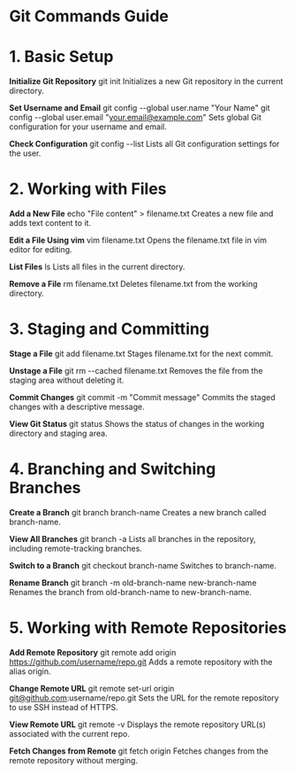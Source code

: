 # Git Commands Guide
# 1. Basic Setup

**Initialize Git Repository**
git init
Initializes a new Git repository in the current directory.

**Set Username and Email**
git config --global user.name "Your Name"
git config --global user.email "your.email@example.com"
Sets global Git configuration for your username and email.

**Check Configuration**
git config --list
Lists all Git configuration settings for the user.

# 2. Working with Files

**Add a New File**
echo "File content" > filename.txt
Creates a new file and adds text content to it.

**Edit a File Using vim**
vim filename.txt
Opens the filename.txt file in vim editor for editing.

**List Files**
ls
Lists all files in the current directory.

**Remove a File**
rm filename.txt
Deletes filename.txt from the working directory.

# 3. Staging and Committing

**Stage a File**
git add filename.txt
Stages filename.txt for the next commit.

**Unstage a File**
git rm --cached filename.txt
Removes the file from the staging area without deleting it.

**Commit Changes**
git commit -m "Commit message"
Commits the staged changes with a descriptive message.

**View Git Status**
git status
Shows the status of changes in the working directory and staging area.

# 4. Branching and Switching Branches

**Create a Branch**
git branch branch-name
Creates a new branch called branch-name.

**View All Branches**
git branch -a
Lists all branches in the repository, including remote-tracking branches.

**Switch to a Branch**
git checkout branch-name
Switches to branch-name.

**Rename Branch**
git branch -m old-branch-name new-branch-name
Renames the branch from old-branch-name to new-branch-name.

# 5. Working with Remote Repositories

**Add Remote Repository**
git remote add origin https://github.com/username/repo.git
Adds a remote repository with the alias origin.

**Change Remote URL**
git remote set-url origin git@github.com:username/repo.git
Sets the URL for the remote repository to use SSH instead of HTTPS.

**View Remote URL**
git remote -v
Displays the remote repository URL(s) associated with the current repo.

**Fetch Changes from Remote**
git fetch origin
Fetches changes from the remote repository without merging.
